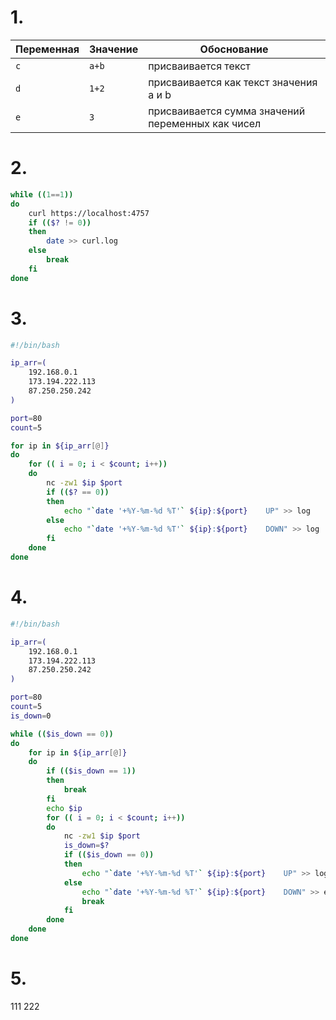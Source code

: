 # 1.

| Переменная  | Значение | Обоснование |
| ------------- | ------------- | ------------- |
| `c`  | `a+b`  | присваивается текст |
| `d`  | `1+2`  | присваивается как текст значения a и b |
| `e`  | `3`  | присваивается сумма значений переменных как чисел  |


# 2.

```bash
while ((1==1))
do
    curl https://localhost:4757
    if (($? != 0))
    then
        date >> curl.log
    else
        break
    fi
done
```

# 3.

```bash
#!/bin/bash

ip_arr=(
    192.168.0.1
    173.194.222.113
    87.250.250.242
)

port=80
count=5

for ip in ${ip_arr[@]}
do
    for (( i = 0; i < $count; i++))
    do
        nc -zw1 $ip $port
        if (($? == 0))
        then
            echo "`date '+%Y-%m-%d %T'` ${ip}:${port}    UP" >> log
        else
            echo "`date '+%Y-%m-%d %T'` ${ip}:${port}    DOWN" >> log
        fi
    done
done
```

# 4.

```bash
#!/bin/bash

ip_arr=(
    192.168.0.1
    173.194.222.113
    87.250.250.242
)

port=80
count=5
is_down=0

while (($is_down == 0))
do
    for ip in ${ip_arr[@]}
    do
        if (($is_down == 1))
        then
            break
        fi
        echo $ip
        for (( i = 0; i < $count; i++))
        do
            nc -zw1 $ip $port
            is_down=$?
            if (($is_down == 0))
            then
                echo "`date '+%Y-%m-%d %T'` ${ip}:${port}    UP" >> log
            else
                echo "`date '+%Y-%m-%d %T'` ${ip}:${port}    DOWN" >> error
                break
            fi
        done
    done
done
```

# 5.

111
222

